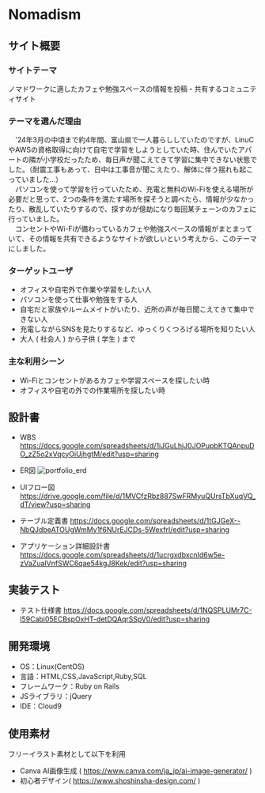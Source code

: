 # Nomadism

## サイト概要
### サイトテーマ
ノマドワークに適したカフェや勉強スペースの情報を投稿・共有するコミュニティサイト
​
### テーマを選んだ理由
　'24年3月の中頃まで約4年間、富山県で一人暮らししていたのですが、LinuCやAWSの資格取得に向けて自宅で学習をしようとしていた時、住んでいたアパートの隣が小学校だったため、毎日声が聞こえてきて学習に集中できない状態でした。（耐震工事もあって、日中は工事音が聞こえたり、解体に伴う揺れも起こっていました…）<br />
　パソコンを使って学習を行っていたため、充電と無料のWi-Fiを使える場所が必要だと思って、2つの条件を満たす場所を探そうと調べたら、情報が少なかったり、散乱していたりするので、探すのが億劫になり毎回某チェーンのカフェに行っていました。<br />
　コンセントやWi-Fiが備わっているカフェや勉強スペースの情報がまとまっていて、その情報を共有できるようなサイトが欲しいという考えから、このテーマにしました。

### ターゲットユーザ
- オフィスや自宅外で作業や学習をしたい人
- パソコンを使って仕事や勉強をする人
- 自宅だと家族やルームメイトがいたり、近所の声が毎日聞こえてきて集中できない人
- 充電しながらSNSを見たりするなど、ゆっくりくつろげる場所を知りたい人
- 大人 ( 社会人 ) から子供 ( 学生 ) まで
​
### 主な利用シーン
- Wi-Fiとコンセントがあるカフェや学習スペースを探したい時
- オフィスや自宅の外での作業場所を探したい時

## 設計書
- WBS
https://docs.google.com/spreadsheets/d/1iJGuLhjJ0JOPupbKTQAnpuDO_zZ5o2xVqcyOiUjhgtM/edit?usp=sharing

- ER図
![portfolio_erd](https://github.com/tokiya03/Nomadism/assets/163287178/cc443fac-222f-4510-80dc-aff2ce3ad9e3)

- UIフロー図
https://drive.google.com/file/d/1MVCfzRbz887SwFRMyuQUrsTbXuqVQ_dT/view?usp=sharing

- テーブル定義書
https://docs.google.com/spreadsheets/d/1tGJGeX--NbQJdbeATOUgWmMy1f6NUrEJCDs-5WexfrI/edit?usp=sharing

- アプリケーション詳細設計書
https://docs.google.com/spreadsheets/d/1ucrgxdbxcnId6w5e-zVaZuaIVnfSWC6qae54kgJ8Kek/edit?usp=sharing

## 実装テスト
- テスト仕様書
https://docs.google.com/spreadsheets/d/1NQSPLUMr7C-l59Cabi05ECBspOxHT-detDQAqrSSpV0/edit?usp=sharing
​
## 開発環境
- OS：Linux(CentOS)
- 言語：HTML,CSS,JavaScript,Ruby,SQL
- フレームワーク：Ruby on Rails
- JSライブラリ：jQuery
- IDE：Cloud9

## 使用素材
フリーイラスト素材として以下を利用
- Canva AI画像生成 ( https://www.canva.com/ja_jp/ai-image-generator/ )
- 初心者デザイン( https://www.shoshinsha-design.com/ )
